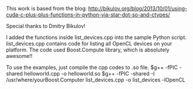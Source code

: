 This work is based from the blog:
http://bikulov.org/blog/2013/10/01/using-cuda-c-plus-plus-functions-in-python-via-star-dot-so-and-ctypes/

Special thanks to Dmitry Bikulov!

I added the functions inside list_devices.cpp into the sample Python script.
list_devices.cpp contains code for listing all OpenCL devices on your platform. The code used Boost.Compute 
library, which is absolutely awesome!!

To use the examples, just compile the cpp codes to .so file.
$g++ -fPIC -shared helloworld.cpp -o helloworld.so
$g++ -fPIC -shared -I /usr/where/yourBoost.Computer list_devices.cpp -o list_devices -lOpenCL


